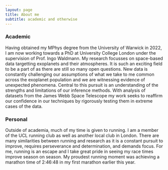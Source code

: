 ```yaml
---
layout: page
title: About me
subtitle: academic and otherwise
---
```


### Academic

Having obtained my MPhys degree from the University of Warwick in 2022, I am now working towards a PhD at University College London under the supervision of Prof. Ingo Waldmann. My research focusses on space-based data targetting exoplanets and their atmospheres. It is such an exciting field to be a part of as there are still so many open questions. New data is constantly challenging our assumptions of what we take to me common across the exoplanet population and we are witnessing evidence of unexpected phenomena. Central to this pursuit is an understanding of the strengths and limitations of our inference methods. With analysis of datasets from the James Webb Space Telescope my work seeks to reaffirm our confidence in our techniques by rigorously testing them in extreme cases of the data. 

### Personal

Outside of academia, much of my time is given to running. I am a member of the UCL running club as well as another local club in London. There are many similarities between running and research as it is a constant pursuit to improve, requires perseverance and determination, and demands focus. For me, running is an escape and I take great pride in seeing my race times improve season on season. My proudest running moment was achieving a marathon time of 2:46:48 in my first marathon earlier this year. 
